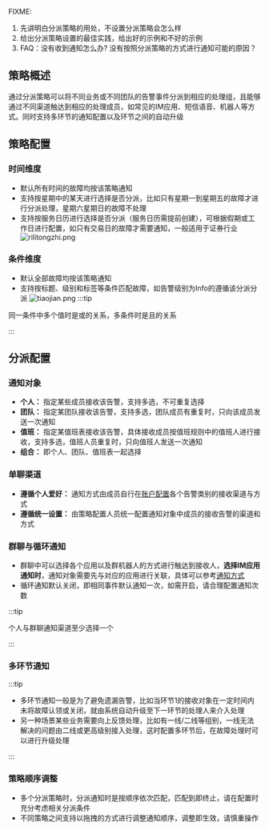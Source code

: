 FIXME:
1. 先讲明白分派策略的用处，不设置分派策略会怎么样
2. 给出分派策略设置的最佳实践，给出好的示例和不好的示例
3. FAQ：没有收到通知怎么办? 没有按照分派策略的方式进行通知可能的原因？


## 策略概述
通过分派策略可以将不同业务或不同团队的告警事件分派到相应的处理组，且能够通过不同渠道触达到相应的处理成员，如常见的IM应用、短信语音、机器人等方式。同时支持多环节的通知配置以及环节之间的自动升级

## 策略配置
### 时间维度
- 默认所有时间的故障均按该策略通知
- 支持按星期中的某天进行选择是否分派，比如只有星期一到星期五的故障才进行分派处理，星期六星期日的故障不处理
- 支持按服务日历进行选择是否分派（服务日历需提前创建），可根据假期或工作日进行配置，如只有交易日的故障才需要通知，一般适用于证券行业
![rilitongzhi.png](https://api.apifox.com/api/v1/projects/4169655/resources/435757/image-preview)
### 条件维度
- 默认全部故障均按该策略通知
- 支持按标题、级别和标签等条件匹配故障，如告警级别为Info的遵循该分派分派
![tiaojian.png](https://api.apifox.com/api/v1/projects/4169655/resources/435758/image-preview)
:::tip

同一条件中多个值时是或的关系，多条件时是且的关系

:::
## 分派配置
### 通知对象
- **个人：** 指定某些成员接收该告警，支持多选，不可重复选择
- **团队：** 指定某团队接收该告警，支持多选，团队成员有重复时，只向该成员发送一次通知
- **值班：** 指定某值班表接收该告警，具体接收成员按值班规则中的值班人进行接收，支持多选，值班人员重复时，只向值班人发送一次通知
- **组合：** 即个人、团队、值班表一起选择
### 单聊渠道
- **遵循个人爱好：** 通知方式由成员自行在[账户配置]()各个告警类别的接收渠道与方式
- **遵循统一设置：** 由策略配置人员统一配置通知对象中成员的接收告警的渠道和方式

### 群聊与循环通知
- 群聊中可以选择各个应用以及群机器人的方式进行触达到接收人，**选择IM应用通知时**，通知对象需要先与对应的应用进行关联，具体可以参考[通知方式]()
- 循环通知默认关闭，即相同事件默认通知一次，如需开启，请合理配置通知次数

:::tip

个人与群聊通知渠道至少选择一个

:::
### 多环节通知

:::tip

- 多环节通知一般是为了避免遗漏告警，比如当环节1的接收对象在一定时间内未将故障认领或关闭，就由系统自动升级至下一环节的处理人来介入处理
- 另一种场景某些业务需要向上反馈处理，比如有一线/二线等组别，一线无法解决的问题由二线或更高级别接入处理，这时配置多环节后，在故障处理时可以进行升级处理

:::
### 策略顺序调整
- 多个分派策略时，分派通知时是按顺序依次匹配，匹配到即终止，请在配置时充分考虑相关分派条件
- 不同策略之间支持以拖拽的方式进行调整通知顺序，调整即生效，请慎重操作